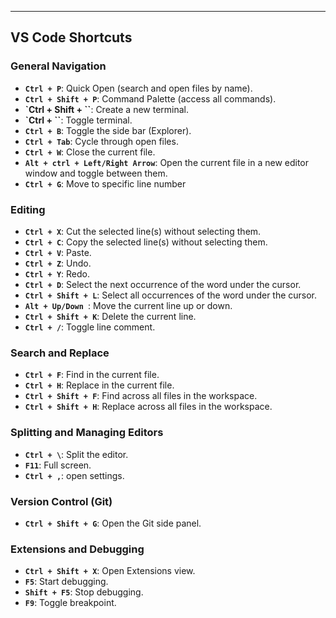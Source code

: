 
---

## VS Code Shortcuts

### General Navigation
- **`Ctrl + P`**: Quick Open (search and open files by name).
- **`Ctrl + Shift + P`**: Command Palette (access all commands).
- **`Ctrl + Shift + ``**: Create a new terminal.
- **`Ctrl + ``**: Toggle terminal.
- **`Ctrl + B`**: Toggle the side bar (Explorer).
- **`Ctrl + Tab`**: Cycle through open files.
- **`Ctrl + W`**: Close the current file.
- **`Alt + ctrl + Left/Right Arrow`**: Open the current file in a new editor window and toggle between them.
- **`Ctrl + G`**:  Move to specific line number

### Editing
- **`Ctrl + X`**: Cut the selected line(s) without selecting them.
- **`Ctrl + C`**: Copy the selected line(s) without selecting them.
- **`Ctrl + V`**: Paste.
- **`Ctrl + Z`**: Undo.
- **`Ctrl + Y`**: Redo.
- **`Ctrl + D`**: Select the next occurrence of the word under the cursor.
- **`Ctrl + Shift + L`**: Select all occurrences of the word under the cursor.
- **`Alt + Up/Down `**: Move the current line up or down.
- **`Ctrl + Shift + K`**: Delete the current line.
- **`Ctrl + /`**: Toggle line comment.
  
### Search and Replace
- **`Ctrl + F`**: Find in the current file.
- **`Ctrl + H`**: Replace in the current file.
- **`Ctrl + Shift + F`**: Find across all files in the workspace.
- **`Ctrl + Shift + H`**: Replace across all files in the workspace.

### Splitting and Managing Editors
- **`Ctrl + \`**: Split the editor.
- **`F11`**: Full screen.
- **`Ctrl + ,`**: open settings.

### Version Control (Git)
- **`Ctrl + Shift + G`**: Open the Git side panel.

### Extensions and Debugging
- **`Ctrl + Shift + X`**: Open Extensions view.
- **`F5`**: Start debugging.
- **`Shift + F5`**: Stop debugging.
- **`F9`**: Toggle breakpoint.
